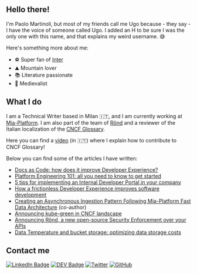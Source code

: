 ## Hello there!

I'm Paolo Martinoli, but most of my friends call me Ugo because - they say - I have the voice of someone called Ugo. I added an H to be sure I was the only one with this name, and that explains my weird username. :sweat_smile:

Here's something more about me:

- :soccer: Super fan of [Inter](https://www.inter.it)
- :mountain: Mountain lover
- :books: Literature passionate
- :european_castle: Medievalist

## What I do

I am a Technical Writer based in Milan :it:, and I am currently working at [Mia-Platform](https://github.com/mia-platform). I am also part of the team of [Rönd](https://github.com/rond-authz) and a reviewer of the Italian localization of the [CNCF Glossary](https://github.com/cncf/glossary). 

Here you can find a [video](https://www.youtube.com/live/xK0dQI1gqoE?feature=share) (in :it:) where I explain how to contribute to CNCF Glossary!

Below you can find some of the articles I have written:

- [Docs as Code: how does it improve Developer Experience?](https://blog.mia-platform.eu/en/docs-as-code-how-does-it-improve-developer-experience?utm_source=github&utm_medium=pm-profile)
- [Platform Engineering 101: all you need to know to get started](https://blog.mia-platform.eu/en/platform-engineering-101-all-you-need-to-know-to-get-started?utm_source=github&utm_medium=pm-profile)
- [5 tips for implementing an Internal Developer Portal in your company](https://blog.mia-platform.eu/en/5-tips-for-implementing-internal-developer-portal-in-your-company?utm_source=github&utm_medium=pm-profile)
- [How a frictionless Developer Experience improves software development](https://blog.mia-platform.eu/en/how-a-frictionless-developer-experience-improves-software-development?utm_source=github&utm_medium=pm-profile)
- [Creating an Asynchronous Ingestion Pattern Following Mia-Platform Fast Data Architecture](https://aws.amazon.com/it/blogs/apn/creating-an-asynchronous-ingestion-pattern-following-mia-platform-fast-data-architecture/) (co-author)
- [Announcing kube-green in CNCF landscape](https://kube-green.dev/blog/cncf-landscape/)
- [Announcing Rönd, a new open-source Security Enforcement over your APIs](https://blog.mia-platform.eu/en/announcing-rond-new-open-source-security-enforcement-over-your-apis?utm_source=github&utm_medium=pm-profile)
- [Data Temperature and bucket storage: optimizing data storage costs](https://blog.mia-platform.eu/en/data-temperature-and-bucket-storage-optimizing-data-storage-costs?utm_source=github&utm_medium=pm-profile)

## Contact me
[![LinkedIn Badge](https://img.shields.io/badge/-LinkedIn-blue?style=for-the-badge&logo=Linkedin&link=https://www.linkedin.com/in/paolo-e-m-martinoli/)](https://www.linkedin.com/in/paolo-e-m-martinoli/)
[![DEV Badge](https://img.shields.io/badge/-DEV-c14438?style=for-the-badge&logo=Dev.to&labelColor=black&color=black&link=https://dev.to/ugho16)](https://dev.to/ugho16)
[![Twitter](https://img.shields.io/badge/twitter-%2312100E.svg?&style=for-the-badge&logo=twitter&labelColor=blue&logoColor=white&color=blue&link=https://twitter.com/el_ugho)](https://twitter.com/el_ugho)
[![GitHub](https://img.shields.io/badge/GitHub-%2312100E.svg?&style=for-the-badge&logo=Github&labelColor=black&color=black&logoColor=white&link=https://github.com/ugho16)](https://github.com/ugho16)
